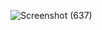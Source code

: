 ![Screenshot (637)](https://github.com/Manjima04/wandering-tales-pro-2-3/assets/121927721/de065de3-350c-473b-aff2-ef2cb1e7a561)

